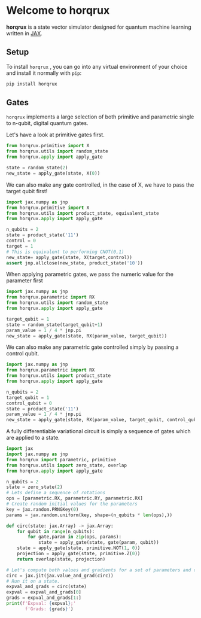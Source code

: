 # Welcome to horqrux

**horqrux** is a state vector simulator designed for quantum machine learning written in [JAX](https://jax.readthedocs.io/).

## Setup

To install `horqrux` , you can go into any virtual environment of your
choice and install it normally with `pip`:

```bash
pip install horqrux
```

## Gates

`horqrux` implements a large selection of both primitive and parametric single to n-qubit, digital quantum gates.

Let's have a look at primitive gates first.

```python exec="on" source="material-block"
from horqrux.primitive import X
from horqrux.utils import random_state
from horqrux.apply import apply_gate

state = random_state(2)
new_state = apply_gate(state, X(0))
```

We can also make any gate controlled, in the case of X, we have to pass the target qubit first!

```python exec="on" source="material-block"
import jax.numpy as jnp
from horqrux.primitive import X
from horqrux.utils import product_state, equivalent_state
from horqrux.apply import apply_gate

n_qubits = 2
state = product_state('11')
control = 0
target = 1
# This is equivalent to performing CNOT(0,1)
new_state= apply_gate(state, X(target,control))
assert jnp.allclose(new_state, product_state('10'))
```

When applying parametric gates, we pass the numeric value for the parameter first

```python exec="on" source="material-block"
import jax.numpy as jnp
from horqrux.parametric import RX
from horqrux.utils import random_state
from horqrux.apply import apply_gate

target_qubit = 1
state = random_state(target_qubit+1)
param_value = 1 / 4 * jnp.pi
new_state = apply_gate(state, RX(param_value, target_qubit))
```

We can also make any parametric gate controlled simply by passing a control qubit.

```python exec="on" source="material-block"
import jax.numpy as jnp
from horqrux.parametric import RX
from horqrux.utils import product_state
from horqrux.apply import apply_gate

n_qubits = 2
target_qubit = 1
control_qubit = 0
state = product_state('11')
param_value = 1 / 4 * jnp.pi
new_state = apply_gate(state, RX(param_value, target_qubit, control_qubit))
```

A fully differentiable variational circuit is simply a sequence of gates which are applied to a state.

```python exec="on" source="material-block"
import jax
import jax.numpy as jnp
from horqrux import parametric, primitive
from horqrux.utils import zero_state, overlap
from horqrux.apply import apply_gate

n_qubits = 2
state = zero_state(2)
# Lets define a sequence of rotations
ops = [parametric.RX, parametric.RY, parametric.RX]
# Create random initial values for the parameters
key = jax.random.PRNGKey(0)
params = jax.random.uniform(key, shape=(n_qubits * len(ops),))

def circ(state: jax.Array) -> jax.Array:
    for qubit in range(n_qubits):
        for gate,param in zip(ops, params):
            state = apply_gate(state, gate(param, qubit))
    state = apply_gate(state, primitive.NOT(1, 0))
    projection = apply_gate(state, primitive.Z(0))
    return overlap(state, projection)

# Let's compute both values and gradients for a set of parameters and compile the circuit.
circ = jax.jit(jax.value_and_grad(circ))
# Run it on a state.
expval_and_grads = circ(state)
expval = expval_and_grads[0]
grads = expval_and_grads[1:]
print(f'Expval: {expval};'
       f'Grads: {grads}')
```
